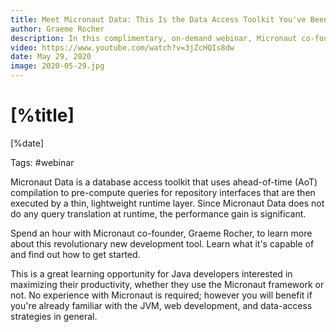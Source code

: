 ```yaml
---
title: Meet Micronaut Data: This Is the Data Access Toolkit You've Been Looking For
author: Graeme Rocher
description: In this complimentary, on-demand webinar, Micronaut co-founder, Graeme Rocher, demonstrates how you can use Micronaut Data to achieve significantly reduced cold starts, astonishingly lean memory consumption, and dramatically improved performance.
video: https://www.youtube.com/watch?v=3jZcHQIs8dw
date: May 29, 2020
image: 2020-05-29.jpg
---
```


# [%title]

[%date]

Tags: #webinar

Micronaut Data is a database access toolkit that uses ahead-of-time (AoT) compilation to pre-compute queries for repository interfaces that are then executed by a thin, lightweight runtime layer. Since Micronaut Data does not do any query translation at runtime, the performance gain is significant.

Spend an hour with Micronaut co-founder, Graeme Rocher, to learn more about this revolutionary new development tool. Learn what it's capable of and find out how to get started.

This is a great learning opportunity for Java developers interested in maximizing their productivity, whether they use the Micronaut framework or not. No experience with Micronaut is required; however you will benefit if you're already familiar with the JVM, web development, and data-access strategies in general.
